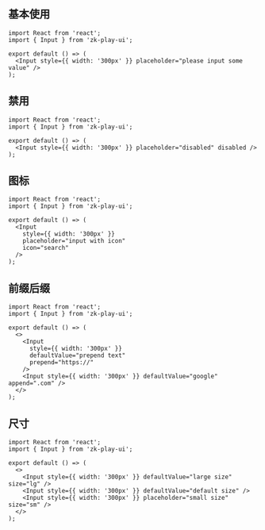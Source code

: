 <!--
 * @Author: your name
 * @Date: 2021-08-23 21:46:25
 * @LastEditTime: 2021-08-23 22:00:13
 * @LastEditors: Please set LastEditors
 * @Description: In User Settings Edit
 * @FilePath: /zk-play-ui/src/Input/index.md
-->

## 基本使用

```tsx
import React from 'react';
import { Input } from 'zk-play-ui';

export default () => (
  <Input style={{ width: '300px' }} placeholder="please input some value" />
);
```

## 禁用

```tsx
import React from 'react';
import { Input } from 'zk-play-ui';

export default () => (
  <Input style={{ width: '300px' }} placeholder="disabled" disabled />
);
```

## 图标

```tsx
import React from 'react';
import { Input } from 'zk-play-ui';

export default () => (
  <Input
    style={{ width: '300px' }}
    placeholder="input with icon"
    icon="search"
  />
);
```

## 前缀后缀

```tsx
import React from 'react';
import { Input } from 'zk-play-ui';

export default () => (
  <>
    <Input
      style={{ width: '300px' }}
      defaultValue="prepend text"
      prepend="https://"
    />
    <Input style={{ width: '300px' }} defaultValue="google" append=".com" />
  </>
);
```

## 尺寸

```tsx
import React from 'react';
import { Input } from 'zk-play-ui';

export default () => (
  <>
    <Input style={{ width: '300px' }} defaultValue="large size" size="lg" />
    <Input style={{ width: '300px' }} defaultValue="default size" />
    <Input style={{ width: '300px' }} placeholder="small size" size="sm" />
  </>
);
```
